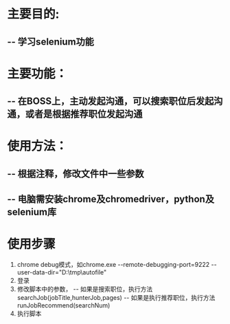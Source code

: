 # 主要目的: 
## -- 学习selenium功能
# 主要功能：
## -- 在BOSS上，主动发起沟通，可以搜索职位后发起沟通，或者是根据推荐职位发起沟通
# 使用方法：
## -- 根据注释，修改文件中一些参数
## -- 电脑需安装chrome及chromedriver，python及selenium库
# 使用步骤
1. chrome debug模式，如chrome.exe --remote-debugging-port=9222 --user-data-dir="D:\tmp\autofile"
2. 登录
3. 修改脚本中的参数，
   -- 如果是搜索职位，执行方法 searchJob(jobTitle,hunterJob,pages)
   -- 如果是执行推荐职位，执行方法 runJobRecommend(searchNum)
4. 执行脚本

